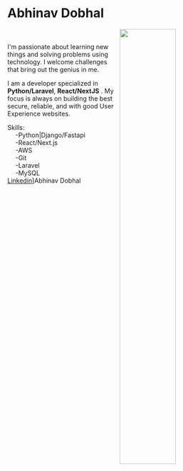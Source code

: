 <h1>Abhinav Dobhal</h1>


<img align="right" width="50%" src="https://github-readme-stats.vercel.app/api?username=abhinavdobhal&theme=react&show_icons=true&count_private=true" />
<br/>
<p>
  I'm passionate about learning new things and solving problems using technology. I welcome challenges that bring out the genius in me.</p>
  <p>I am a  developer specialized in <b>Python/Laravel</b>, <b>React/NextJS</b> . My focus is always on building the best secure, 
reliable, and with good User Experience websites.</p>

Skills:<br>
&emsp;    -Python|Django/Fastapi <br>
&emsp;    -React/Next.js<br>
&emsp;    -AWS<br>
&emsp;    -Git<br>
&emsp;    -Laravel<br>
&emsp;    -MySQL<br>
[Linkedin](https://img.shields.io/badge/-LinkedIn-blue?style=flat&logo=Linkedin&logoColor=white)]Abhinav Dobhal<br/><br/>



<!--
**AbhinavDobhal/abhinavdobhal** is a ✨ _special_ ✨ repository because its `README.md` (this file) appears on your GitHub profile.
-->

